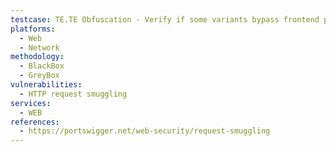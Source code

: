 ```yaml
---
testcase: TE.TE Obfuscation - Verify if some variants bypass frontend parsing but are interpreted by the backend, indicating vulnerable TE.TE desync handling. Web (HTTP/HTTPS) service
platforms: 
  - Web
  - Network
methodology: 
  - BlackBox
  - GreyBox
vulnerabilities:
  - HTTP request smuggling
services:
  - WEB
references:
  - https://portswigger.net/web-security/request-smuggling
---
```

